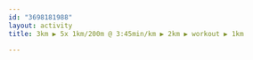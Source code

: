 ```yaml
---
id: "3698181988"
layout: activity
title: 3km ▶️ 5x 1km/200m @ 3:45min/km ▶️ 2km ▶️ workout ▶️ 1km

---
```

